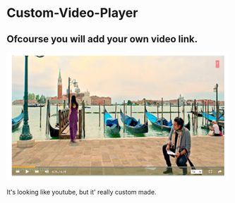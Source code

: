 # Custom-Video-Player
##  Ofcourse you will add your own video link.
<img src="https://github.com/sunanda35/Custom-Video-Player/blob/master/Annotation%202020-07-23%20224220.png?raw=true">

It's looking like youtube, but it' really custom made.

